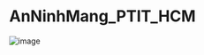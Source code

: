 # AnNinhMang_PTIT_HCM
![image](https://github.com/Nadh2413/AnNinhMang_PTIT_HCM/assets/117442476/53751059-e51a-42a3-a639-e62ab2915b5b)
